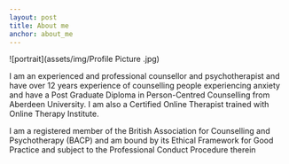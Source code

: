 ```yaml
---
layout: post
title: About me
anchor: about_me
---
```

![portrait](assets/img/Profile Picture .jpg)

I am an experienced and professional counsellor and psychotherapist  and have over 12 years experience of counselling people experiencing anxiety and have a Post Graduate Diploma in Person-Centred Counselling from Aberdeen University.  I am also a Certified Online Therapist  trained with Online Therapy Institute.

I am a registered member of the British Association for Counselling and Psychotherapy (BACP) and am bound by its Ethical Framework for Good Practice and subject to the Professional Conduct Procedure therein

